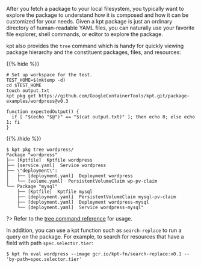 After you fetch a package to your local filesystem, you typically want to
explore the package to understand how it is composed and how it can be
customized for your needs. Given a kpt package is just an ordinary directory of
human-readable YAML files, you can naturally use your favorite file explorer,
shell commands, or editor to explore the package.

kpt also provides the `tree` command which is handy for quickly viewing package
hierarchy and the constituent packages, files, and resources:

{{% hide %}}

<!-- @makeWorkplace @verifyGuides-->
```
# Set up workspace for the test.
TEST_HOME=$(mktemp -d)
cd $TEST_HOME
touch output.txt
kpt pkg get https://github.com/GoogleContainerTools/kpt.git/package-examples/wordpress@v0.3

function expectedOutput() {
  if [ "$(echo "$@")" == "$(cat output.txt)" ]; then echo 0; else echo 1; fi
}
```

{{% /hide %}}

<!-- @pkgGet @pkgTree @verifyGuides-->
```shell
$ kpt pkg tree wordpress/
Package "wordpress"
├── [Kptfile]  Kptfile wordpress
├── [service.yaml]  Service wordpress
├── \"deployment\":
│   ├── [deployment.yaml]  Deployment wordpress
│   └── [volume.yaml]  PersistentVolumeClaim wp-pv-claim
└── Package "mysql"
    ├── [Kptfile]  Kptfile mysql
    ├── [deployment.yaml]  PersistentVolumeClaim mysql-pv-claim
    ├── [deployment.yaml]  Deployment wordpress-mysql
    └── [deployment.yaml]  Service wordpress-mysql"
```

?> Refer to the [tree command reference][tree-doc] for usage.

In addition, you can use a kpt function such as `search-replace` to run a query
on the package. For example, to search for resources that have a field with path
`spec.selector.tier`:

```shell
$ kpt fn eval wordpress --image gcr.io/kpt-fn/search-replace:v0.1 -- 'by-path=spec.selector.tier'
```

[tree-doc]: /reference/cli/pkg/tree/
